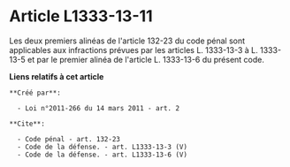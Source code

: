 # Article L1333-13-11

Les deux premiers alinéas de l'article 132-23 du code pénal sont applicables aux infractions prévues par les articles L.
1333-13-3 à L. 1333-13-5 et par le premier alinéa de l'article L. 1333-13-6 du présent code.

**Liens relatifs à cet article**

	**Créé par**:

	  - Loi n°2011-266 du 14 mars 2011 - art. 2

	**Cite**:

	  - Code pénal - art. 132-23
	  - Code de la défense. - art. L1333-13-3 (V)
	  - Code de la défense. - art. L1333-13-6 (V)
